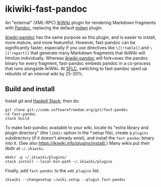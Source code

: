 # ikiwiki-fast-pandoc

An "external" (XML-RPC) [IkiWiki][] plugin for rendering Markdown
fragments with [Pandoc][], replacing the default [mdwn][] plugin.

[ikiwiki-pandoc][] has the same purpose as this plugin, and is easier
to install, more mature, and more featureful.  However, fast-pandoc
can be significantly faster, especially if you use directives like
`\[[!table]]` and `\[[!report]]` that generate many Markdown fragments
that IkiWiki will htmlize individually.  Whereas [ikiwiki-pandoc][]
will fork+exec the pandoc binary for every fragment, fast-pandoc
embeds pandoc in a co-process that runs alongside IkiWiki.  At
[SFLC][], switching to fast-pandoc sped up rebuilds of an internal
wiki by 25-30%.

[IkiWiki]: https://ikiwiki.info/
[Pandoc]: https://pandoc.org/
[mdwn]: https://ikiwiki.info/plugins/mdwn/
[ikiwiki-pandoc]: https://github.com/sciunto-org/ikiwiki-pandoc
[SFLC]: https://softwarefreedom.org

## Build and install

Install git and [Haskell Stack](http://haskellstack.org/), then do:

```
git clone git://code.softwarefreedom.org/git/fast-pandoc
cd fast-pandoc
stack build
```

To make fast-pandoc available to your wiki, locate its "extra library
and plugin directory" (the `libdir` option in the *.setup file),
create a `plugins` subdirectory (if it doesn't already exist), and
install the `fast-pandoc` binary into it.  (See also
<https://ikiwiki.info/plugins/install/>.)  Many wikis put their libdir
at `~/.ikiwiki`.

```
mkdir -p ~/.ikiwiki/plugins/
stack install --local-bin-path ~/.ikiwiki/plugins
```

Finally, add `fast-pandoc` to the `add_plugins` list:

```
ikiwiki --changesetup ~/wiki.setup --plugin fast-pandoc
```
